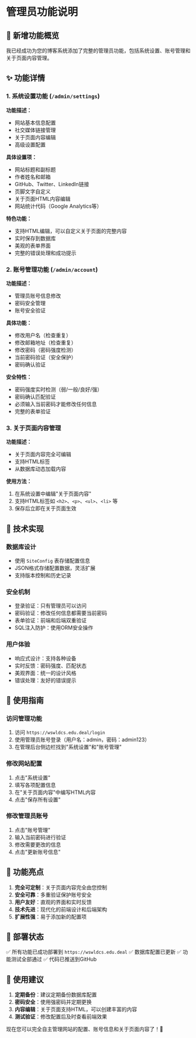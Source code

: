 # 管理员功能说明

## 🎉 新增功能概览

我已经成功为您的博客系统添加了完整的管理员功能，包括系统设置、账号管理和关于页面内容管理。

## ✨ 功能详情

### 1. 系统设置功能 (`/admin/settings`)

**功能描述：**
- 网站基本信息配置
- 社交媒体链接管理
- 关于页面内容编辑
- 高级设置配置

**具体设置项：**
- 网站标题和副标题
- 作者姓名和邮箱
- GitHub、Twitter、LinkedIn链接
- 页脚文字自定义
- 关于页面HTML内容编辑
- 网站统计代码（Google Analytics等）

**特色功能：**
- 支持HTML编辑，可以自定义关于页面的完整内容
- 实时保存到数据库
- 美观的表单界面
- 完整的错误处理和成功提示

### 2. 账号管理功能 (`/admin/account`)

**功能描述：**
- 管理员账号信息修改
- 密码安全管理
- 账号安全验证

**具体功能：**
- 修改用户名（检查重复）
- 修改邮箱地址（检查重复）
- 修改密码（密码强度检测）
- 当前密码验证（安全保护）
- 密码确认验证

**安全特性：**
- 密码强度实时检测（弱/一般/良好/强）
- 密码确认匹配验证
- 必须输入当前密码才能修改任何信息
- 完整的表单验证

### 3. 关于页面内容管理

**功能描述：**
- 关于页面内容完全可编辑
- 支持HTML标签
- 从数据库动态加载内容

**使用方法：**
1. 在系统设置中编辑"关于页面内容"
2. 支持HTML标签如 `<h2>`、`<p>`、`<ul>`、`<li>` 等
3. 保存后立即在关于页面生效

## 🔧 技术实现

### 数据库设计
- 使用 `SiteConfig` 表存储配置信息
- JSON格式存储配置数据，灵活扩展
- 支持版本控制和历史记录

### 安全机制
- 登录验证：只有管理员可以访问
- 密码验证：修改任何信息都需要当前密码
- 表单验证：前端和后端双重验证
- SQL注入防护：使用ORM安全操作

### 用户体验
- 响应式设计：支持各种设备
- 实时反馈：密码强度、匹配状态
- 美观界面：统一的设计风格
- 错误处理：友好的错误提示

## 📱 使用指南

### 访问管理功能
1. 访问 `https://wswldcs.edu.deal/login`
2. 使用管理员账号登录（用户名：admin，密码：admin123）
3. 在管理后台侧边栏找到"系统设置"和"账号管理"

### 修改网站配置
1. 点击"系统设置"
2. 填写各项配置信息
3. 在"关于页面内容"中编写HTML内容
4. 点击"保存所有设置"

### 修改管理员账号
1. 点击"账号管理"
2. 输入当前密码进行验证
3. 修改需要更改的信息
4. 点击"更新账号信息"

## 🎯 功能亮点

1. **完全可定制**：关于页面内容完全由您控制
2. **安全可靠**：多重验证保护账号安全
3. **用户友好**：直观的界面和实时反馈
4. **技术先进**：现代化的前端设计和后端架构
5. **扩展性强**：易于添加新的配置项

## 🚀 部署状态

✅ 所有功能已成功部署到 `https://wswldcs.edu.deal`
✅ 数据库配置已更新
✅ 功能测试全部通过
✅ 代码已推送到GitHub

## 📝 使用建议

1. **定期备份**：建议定期备份数据库配置
2. **密码安全**：使用强密码并定期更换
3. **内容编辑**：关于页面支持HTML，可以创建丰富的内容
4. **测试验证**：修改配置后及时查看前端效果

现在您可以完全自主管理网站的配置、账号信息和关于页面内容了！🎉
